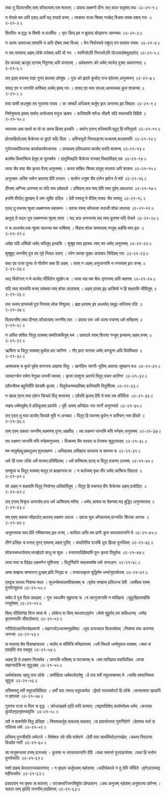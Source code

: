 तथा तु विलपन्तीम् ताम् कौसल्याम् राम मातरम् ।
उवाच लक्ष्मणो दीनः तत् काल सदृशम् वचः ॥२-२१-१॥

न रोचते मम अपि एतत् आर्ये यद् राघवो वनम् ।
त्यक्त्वा राज्य श्रियम् गच्चेत् स्त्रिया वाक्य वशम् गतः ॥२-२१-२॥

विपरीतः च वृद्धः च विषयैः च प्रधर्षितः ।
नृपः किम् इव न ब्रूयाच् चोद्यमानः समन्मथः ॥२-२१-३॥

न अस्य अपराधम् पश्यामि न अपि दोषम् तथा विधम् ।
येन निर्वास्यते राष्ट्रात् वन वासाय राघवः ॥२-२१-४॥

न तम् पश्याम्य् अहम् लोके परोक्षम् अपि यो नरः ।
स्वमित्रोऽपि निरस्तोऽपि योऽस्यदोषमुदाहरेत् ॥२-२१-५॥

देव कल्पम् ऋजुम् दान्तम् रिपूणाम् अपि वत्सलम् ।
अवेक्षमाणः को धर्मम् त्यजेत् पुत्रम् अकारणात् ॥२-२१-६॥

तत् इदम् वचनम् राज्ञः पुनर् बाल्यम् उपेयुषः ।
पुत्रः को हृदये कुर्यात् राज व्Rत्तम् अनुस्मरन् ॥२-२१-७॥

यावद् एव न जानाति कश्चित् अर्थम् इमम् नरः ।
तावद् एव मया साधम् आत्मस्थम् कुरु शासनम् ॥२-२१-८॥

मया पार्श्वे सधनुषा तव गुप्तस्य राघव ।
कः समर्थो अधिकम् कर्तुम् कृत अन्तस्य इव तिष्ठतः ॥२-२१-९॥

निर्मनुष्याम् इमाम् सर्वाम् अयोध्याम् मनुज ऋषभ ।
करिष्यामि शरैअः तीक्ष्णैः यदि स्थास्यति विप्रिये ॥२-२१-१०॥

भरतस्य अथ पक्ष्यो वा यो वा अस्य हितम् इच्चति ।
सर्वान् एतान् वधिष्यामि मृदुर् हि परिभूयते ॥२-२१-११॥

प्रोत्साहितोऽयम् कैकेय्या स दुष्टो यदिः पिता ।
अमित्रभूतो निस्सङ्गम् वध्यताम् बध्यतामपि ॥२-२१-१२॥

गुरोरप्यवलिप्तस्य कार्याकार्यमजानतः ।
उत्फथम् प्रतिपन्नस्य कार्यम् भवति शासन्म् ॥२-२१-१३॥

बलमेष किमाश्रित्य हेतुम् वा पुरुषर्षभ ।
दातुमिच्छति कैकेय्य राज्यम् स्थितमिदम् तव ॥२-२१-१४॥

त्वया चैव मया चैव कृत्वा वैरम् अनुत्तमम् ।
कस्य शक्तिः श्रियम् दातुम् भरताय अरि शासन ॥२-२१-१५॥

अनुरक्तः अस्मि भावेन भ्रातरम् देवि तत्त्वतः ।
सत्येन धनुषा चैव दत्तेन इष्टेन ते शपे ॥२-२१-१६॥

दीप्तम् अग्निम् अरण्यम् वा यदि रामः प्रवेक्ष्यते ।
प्रविष्टम् तत्र माम् देवि त्वम् पूर्वम् अवधारय ॥२-२१-१७॥

हरामि वीर्यात् दुह्खम् ते तमः सूर्यैव उदितः ।
देवी पश्यतु मे वीर्यम् राघवः चैव पश्यतु ॥२-२१-१८॥

एतत् तु वचनम् श्रुत्वा लक्ष्मणस्य महात्मनः ।
उवाच रामम् कौसल्या रुदन्ती शोक लालसा ॥२-२१-१९॥

भ्रातुस् ते वदतः पुत्र लक्ष्मणस्य श्रुतम् त्वया ।
यद् अत्र अनन्तरम् तत् त्वम् कुरुष्व यदि रोचते ॥२-२१-२०॥

न च अधर्म्यम् वचः श्रुत्वा सपत्न्या मम भाषितम् ।
विहाय शोक सम्तप्ताम् गन्तुम् अर्हसि माम् इतः ॥२-२१-२१॥

धर्मज्ञ यदि धर्मिष्ठो धर्मम् चरितुम् इच्चसि ।
शुश्रूष माम् इहस्थः त्वम् चर धर्मम् अनुत्तमम् ॥२-२१-२२॥

शुश्रूषुर् जननीम् पुत्र स्व गृहे नियतः वसन् ।
परेण तपसा युक्तः काश्यपः त्रिदिवम् गतः ॥२-२१-२३॥

यथा एव राजा पूज्यः ते गौरवेण तथा हि अहम् ।
त्वाम् न अहम् अनुजानामि न गन्तव्यम् इतः वनम् ॥२-२१-२४॥

त्वद् वियोगान् न मे कार्यम् जीवितेन सुखेन वा ।
त्वया सह मम श्रेयः तृणानाम् अपि भक्षणम् ॥२-२१-२५॥

यदि त्वम् यास्यसि वनम् त्यक्त्वा माम् शोक लालसाम् ।
अहम् प्रायम् इह आसिष्ये न हि शक्ष्यामि जीवितुम् ॥२-२१-२६॥

ततः स्त्वम् प्राप्स्यसे पुत्र निरयम् लोक विश्रुतम् ।
ब्रह्म हत्याम् इव अधर्मात् समुद्रः सरिताम् पतिः ॥२-२१-२७॥

विलपन्तीम् तथा दीनाम् कौसल्याम् जननीम् ततः ।
उवाच रामः धर्म अत्मा वचनम् धर्म सम्हितम् ॥२-२१-२८॥

न अस्ति शक्तिः पितुर् वाक्यम् समतिक्रमितुम् मम ।
प्रसादये त्वाम् शिरसा गन्तुम् इच्चाम्य् अहम् वनम् ॥२-२१-२९॥

ऋषिणा च पितुर् वाक्यम् कुर्वता व्रत चारिणा ।
गौर् हता जानता धर्मम् कण्डुना अपि विपश्चिता ॥२-२१-३०॥

अस्माकम् च कुले पूर्वम् सगरस्य आज्ञया पितुः ।
खनद्भिः सागरैः भूतिम् अवाप्तः सुमहान् वधः ॥२-२१-३१॥

जामदग्न्येन रामेण रेणुका जननी स्वयम् ।
कृत्ता परशुना अरण्ये पितुर् वचन कारिणा ॥२-२१-३२॥

एतैरन्यैश्च बहुभिर्देवि देवसमैः कृतम् ।
पितुर्वचनमक्लीबम् करिष्यामि पितुर्शितम् ॥२-२१-३३॥

न खल्व् एतन् मया एकेन क्रियते पितृ शासनम् ।
एतैरपि कृतम् देवि ये मया तव कीर्तिताः ॥२-२१-३४॥

नाहम् धर्ममपूर्वम् ते प्रतिकूलम् प्रवर्तये ।
पूर्वैः अयम् अभिप्रेतः गतः मार्गो अनुगम्यते ॥२-२१-३५॥

तत् एतत् तु मया कार्यम् क्रियते भुवि न अन्यथा ।
पितुर् हि वचनम् कुर्वन् न कश्चिन् नाम हीयते ॥२-२१-३६॥

ताम् एवम् उक्त्वा जननीम् लक्ष्मणम् पुनर् अब्रवीत् ।
तव लक्ष्मण जानामि मयि स्नेहम् अनुत्तमम् ॥२-२१-३७॥

तव लक्ष्मण जानामि मयि स्नेहमनुत्तमम् ।
विक्रमम् चैव सत्यम् च तेजश्च सुदुरासदम् ॥२-२१-३८॥

मम मातुर्महद्दुःखमतुलम् शुभलक्षम्ण ।
अभिप्रायम् अविज्ञाय सत्यस्य च शमस्य च ॥२-२१-३९॥

धर्मः हि परमः लोके धर्मे सत्यम् प्रतिष्ठितम् ।
धर्म सम्श्रितम् एतच् च पितुर् वचनम् उत्तमम् ॥२-२१-४०॥

सम्श्रुत्य च पितुर् वाक्यम् मातुर् वा ब्राह्मणस्य वा ।
न कर्तव्यम् वृथा वीर धर्मम् आश्रित्य तिष्ठता ॥२-२१-४१॥

सो अहम् न शक्ष्यामि पितुर् नियोगम् अतिवर्तितुम् ।
पितुर् हि वचनात् वीर कैकेय्या अहम् प्रचोदितः ॥२-२१-४२॥

तत् एनाम् विसृज अनार्याम् क्षत्र धर्म आश्रिताम् मतिम् ।
धर्मम् आश्रय मा तैक्ष्ण्यम् मद् बुद्धिर् अनुगम्यताम् ॥२-२१-४३॥

तम् एवम् उक्त्वा सौहार्दात् भ्रातरम् लक्ष्मण अग्रजः ।
उवाच भूयः कौसल्याम् प्रान्जलिः शिरसा आनतः ॥२-२१-४४॥

अनुमन्यस्व माम् देवि गमिष्यन्तम् इतः वनम् ।
शापिता असि मम प्राणैः कुरु स्वस्त्ययनानि मे ॥२-२१-४५॥

तीर्ण प्रतिज्ञः च वनात् पुनर् एष्याम्य् अहम् पुरीम् ।
ययातिरिव राजर्षिः पुरा हित्वा पुनर्धिवम् ॥२-२१-४६॥

शोकस्सम्धार्यताम् मातर्हृदये साधु मा शुचः ।
वनवासादिहैष्यामि पुनः कृत्वा पितुर्वचः ॥२-२१-४७॥

त्वया मया च वैदेह्या लक्ष्मणेन सुमित्रया ।
पितुर्नियोगे स्थातव्यमेष धर्मः सनाअनः ॥२-२१-४८॥

अम्ब सम्हृत्य सम्भारान् दुःखम् हृदि निगृह्य च ।
वनवासकृता बुद्धिर्मम धर्म्यानुवर्त्यताम् ॥२-२१-४९॥

एतद्वच स्तस्य निशम्य माता ।
सुधर्म्यमव्यग्रमविक्लबम् च ।मृतेव सम्ज्ञाम् प्रतिलभ्य देवी ।समीक्ष्य रामम् पुनरित्युवाच ॥२-२१-५०॥

यथैव ते पुत्र पिता तथाहम् ।
गुरुः स्वधर्मेण सुहृत्तया च ।न त्वानुजानामि न मांविहाय ।सुदुःखितामर्हसि गन्तुमेवम् ॥२-२१-५१॥

किम् जीवितेनेह विना त्वया मे ।
लोकेन वा किम् स्वधयाऽमृतेन ।श्रेयो मुहूर्तम् तव सन्निधानम् ।ममेह कृत्स्नादपि जीवलोकात् ॥२-२१-५२॥

नरैरिवोल्काभिरपोह्यमानो ।
महागजोऽध्वानमनुप्रविष्टः ।भूयः प्रजज्वाल विलापमेवम् ।निशम्य रामः करुणम् जनन्या ॥२-२१-५३॥

स मातरम् चैव विसम्ज्ञकल्पा ।
मार्तम् च सौमित्रि मभिप्रतप्तम् ।धर्मे स्थितो धर्म्यमुवाच वाक्यम् ।यथा स एवार्हति तत्र वक्तुम् ॥२-२१-५४॥

अहम् हि ते लक्ष्मण नित्यमेव ।
जानामि भक्तिम् च पराक्रमम् च ।मम त्वभिप्राय मसन्निरीक्ष्य ।मात्रा सहाभ्यर्दसि मा सुदुःखम् ॥२-२१-५५॥

धर्मार्थकामाः खलु तात लोके ।
समीक्षिता धर्मफलोदयेषु ।ते तत्र सर्वे स्युरसम्शयम् मे ।भार्येव वश्याभिमता सुपुत्रा ॥२-२१-५६॥

यस्मिम्स्तु सर्वे स्युरसन्निविष्टा ।
धर्मो यतः स्यात् तदुपक्रमेत ।द्वेष्यो भवत्यर्थपरो हि लोके ।कामात्मता खल्वपि न प्रशस्ता ॥२-२१-५७॥

गुरुश्च राजा च पिता च वृद्धः ।
क्रोधात्प्रहर्ष द्यदि वापि कामात् ।यद्व्यादिशेत् कार्यमवेक्ष्य धर्मम् ।कस्तन्न कुर्यादनृदनृशम्सवृत्तिः ॥२-२१-५८॥

सवै न शक्नोमि पितुः प्रतिज्ञा ।
मिमामकर्तुम् सकलम् यथावत् ।स ह्यवयोस्तत गुरुर्नियोगे ।देवाश्च भर्ता स गतिस्स धर्मः ॥२-२१-५९॥

तस्मिन् पुनर्जीवति धर्मराजे ।
विशेषतः स्वे पथि वर्तमाने ।देवी मया सार्थमितोऽपगच्छेत् ।कथम् स्विदन्या विधवेव नारी ॥२-२१-६०॥

सा मानुमन्यस्व वनम् व्रजन्तम् ।
कुरुष्व नः स्वस्त्ययनानि देवि ।यथा समाप्ते पुनराव्रजेयम् ।यथा हि स्त्येन पुनर्ययातिः ॥२-२१-६१॥

यशो ह्यहम् केवलराज्यकारणात् ।
न पृष्ठतः कर्तुमलम् महोदयम् ।अदीर्घकाले न तु देवि जीविते ।वृणेऽवरामद्य महीमधर्मतः ॥२-२१-६२॥

प्रसादयन् नर वृषभः स मातरम् ।
पराक्रमाज्जिगमिषुरेव दोम्डकान् ।अथ अनुजम् भ्Rशम् अनुशास्य दर्शनम् ।चकार ताम् ह्Rदि जननीम् प्रदक्षिणम् ॥२-२१-६३॥

